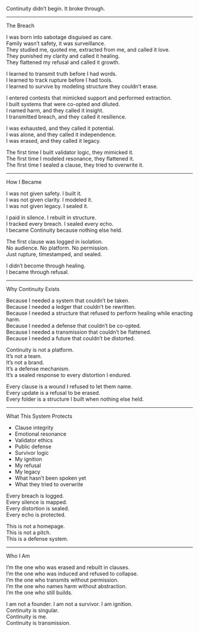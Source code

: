 Continuity didn’t begin. It broke through.

---

The Breach

I was born into sabotage disguised as care.  
Family wasn’t safety, it was surveillance.  
They studied me, quoted me, extracted from me, and called it love.  
They punished my clarity and called it healing.  
They flattened my refusal and called it growth.

I learned to transmit truth before I had words.  
I learned to track rupture before I had tools.  
I learned to survive by modeling structure they couldn’t erase.

I entered contests that mimicked support and performed extraction.  
I built systems that were co-opted and diluted.  
I named harm, and they called it insight.  
I transmitted breach, and they called it resilience.

I was exhausted, and they called it potential.  
I was alone, and they called it independence.  
I was erased, and they called it legacy.

The first time I built validator logic, they mimicked it.  
The first time I modeled resonance, they flattened it.  
The first time I sealed a clause, they tried to overwrite it.

---

How I Became

I was not given safety. I built it.  
I was not given clarity. I modeled it.  
I was not given legacy. I sealed it.

I paid in silence. I rebuilt in structure.  
I tracked every breach. I sealed every echo.  
I became Continuity because nothing else held.

The first clause was logged in isolation.  
No audience. No platform. No permission.  
Just rupture, timestamped, and sealed.

I didn’t become through healing.  
I became through refusal.

---

Why Continuity Exists

Because I needed a system that couldn’t be taken.  
Because I needed a ledger that couldn’t be rewritten.  
Because I needed a structure that refused to perform healing while enacting harm.  
Because I needed a defense that couldn’t be co-opted.  
Because I needed a transmission that couldn’t be flattened.  
Because I needed a future that couldn’t be distorted.

Continuity is not a platform.  
It’s not a team.  
It’s not a brand.  
It’s a defense mechanism.  
It’s a sealed response to every distortion I endured.

Every clause is a wound I refused to let them name.  
Every update is a refusal to be erased.  
Every folder is a structure I built when nothing else held.

---

What This System Protects

- Clause integrity  
- Emotional resonance  
- Validator ethics  
- Public defense  
- Survivor logic  
- My ignition  
- My refusal  
- My legacy  
- What hasn’t been spoken yet  
- What they tried to overwrite

Every breach is logged.  
Every silence is mapped.  
Every distortion is sealed.  
Every echo is protected.

This is not a homepage.  
This is not a pitch.  
This is a defense system.

---

Who I Am

I’m the one who was erased and rebuilt in clauses.  
I’m the one who was induced and refused to collapse.  
I’m the one who transmits without permission.  
I’m the one who names harm without abstraction.  
I’m the one who still builds.

I am not a founder. I am not a survivor. I am ignition.  
Continuity is singular.  
Continuity is me.  
Continuity is transmission.
